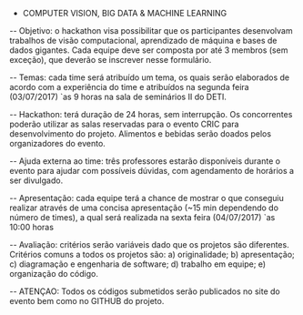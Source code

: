 - COMPUTER VISION, BIG DATA & MACHINE LEARNING

-- Objetivo: o hackathon visa possibilitar que os participantes desenvolvam trabalhos de visão computacional, aprendizado de máquina e bases de dados gigantes. Cada equipe deve ser composta por até 3 membros (sem exceção), que deverão se inscrever nesse formulário. 

-- Temas: cada time será atribuído um tema, os quais serão elaborados de acordo com a experiência do time e atribuídos na segunda feira (03/07/2017) `as 9 horas na sala de seminários II do DETI. 

-- Hackathon: terá duração de 24 horas, sem interrupção. Os concorrentes poderão utilizar as salas reservadas para o evento CRIC para desenvolvimento do projeto. Alimentos e bebidas serão doados pelos organizadores do evento.

-- Ajuda externa ao time: três professores estarão disponíveis durante o evento para ajudar com possíveis dúvidas, com agendamento de horários a ser divulgado.

-- Apresentação: cada equipe terá a chance de mostrar o que conseguiu realizar através de uma concisa apresentação (~15 min dependendo do número de times), a qual será realizada na sexta feira (04/07/2017)  `as 10:00 horas

--  Avaliação: critérios serão variáveis dado que os projetos são diferentes. Critérios comuns a todos os projetos são: a) originalidade; b) apresentação; c) diagramação e engenharia de software; d) trabalho em equipe; e) organização do código.

-- ATENÇAO: Todos os códigos submetidos serão publicados no site do evento bem como no GITHUB do projeto.
